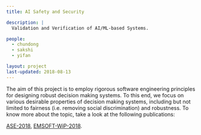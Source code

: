 ```yaml
---
title: AI Safety and Security 

description: |
  Validation and Verification of AI/ML-based Systems.

people:
  - chundong
  - sakshi
  - yifan

layout: project
last-updated: 2018-08-13
---
```

<p style="text-align:justify">

The aim of this project is to employ rigorous software 
engineering principles for designing robust decision 
making systems. To this end, we focus on various desirable 
properties of decision making systems, including but not 
limited to fairness (i.e. removing social discrimination) 
and robustness. To know more about the topic, take a look 
at the following publications: 

<a href="https://sudiptac.bitbucket.io/papers/aequitas.pdf">ASE-2018</a>, 
<a href="https://sudiptac.bitbucket.io/papers/raids.pdf">EMSOFT-WiP-2018</a>. 

</p>
